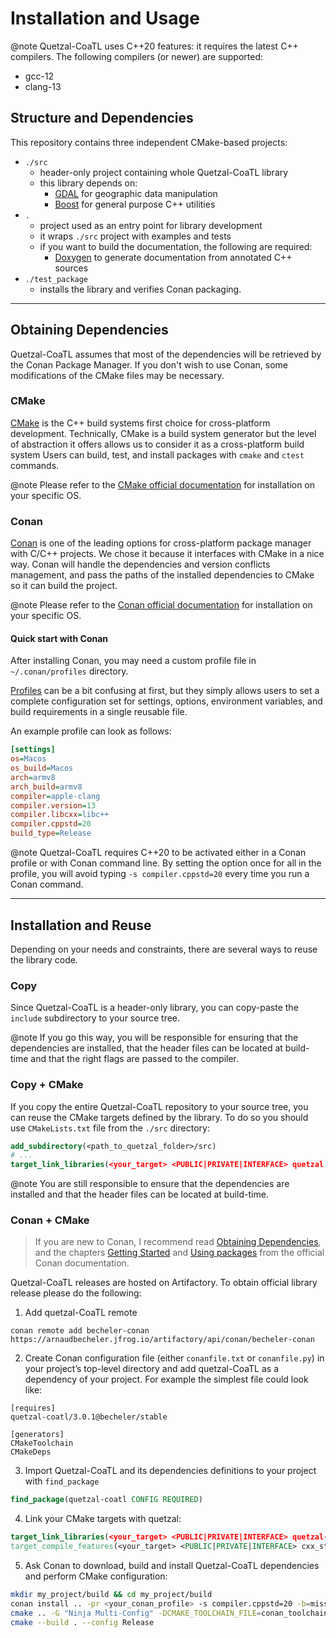 # Installation and Usage

@note
Quetzal-CoaTL uses C++20 features: it requires the latest C++ compilers.
The following compilers (or newer) are supported:
- gcc-12
- clang-13

## Structure and Dependencies

This repository contains three independent CMake-based projects:

* `./src`
  - header-only project containing whole Quetzal-CoaTL library
  - this library depends on:
    - [GDAL](https://gdal.org/) for geographic data manipulation
    - [Boost](https://www.boost.org/doc/libs/master/index.html) for general purpose C++ utilities
* `.`
  - project used as an entry point for library development
  - it wraps `./src` project with examples and tests
  - if you want to build the documentation, the following are required:
    - [Doxygen](https://www.doxygen.nl/) to generate documentation from annotated C++ sources
* `./test_package`
  - installs the library and verifies Conan packaging.

---
## Obtaining Dependencies

Quetzal-CoaTL assumes that most of the dependencies will be retrieved by the Conan Package Manager.
If you don't wish to use Conan, some modifications of the CMake files may be necessary.

### CMake

[CMake](https://cmake.org/cmake/help/latest/manual/cmake.1.html) is the C++ build
systems first choice for cross-platform development. Technically, CMake is a build
system generator but the level of abstraction it offers allows us to consider
it as a cross-platform build system
Users can build, test, and install packages with `cmake` and `ctest` commands.

@note
Please refer to the [CMake official documentation](https://cmake.org/install/)
for installation on your specific OS.

### Conan

[Conan](https://conan.io/) is one of the leading options for cross-platform package
manager with C/C++ projects. We chose it because it interfaces with CMake in a nice
way. Conan will handle the dependencies and version conflicts management, and pass
the paths of the installed dependencies to CMake so it can build the project.

@note
Please refer to the [Conan official documentation](https://docs.conan.io/en/latest/installation.html)
for installation on your specific OS.

#### Quick start with Conan

After installing Conan, you may need a custom profile file in `~/.conan/profiles` directory.

[Profiles](https://docs.conan.io/en/latest/reference/profiles.html) can be a bit
confusing at first, but they simply allows users to set a
complete configuration set for settings, options, environment variables,
and build requirements in a single reusable file.

An example profile can look as follows:
```ini
[settings]
os=Macos
os_build=Macos
arch=armv8
arch_build=armv8
compiler=apple-clang
compiler.version=13
compiler.libcxx=libc++
compiler.cppstd=20
build_type=Release
```

@note
Quetzal-CoaTL requires C++20 to be activated either in a Conan profile or with Conan command line.
By setting the option once for all in the profile, you will avoid typing `-s compiler.cppstd=20`
every time you run a Conan command.

---
## Installation and Reuse

Depending on your needs and constraints, there are several ways to reuse the library code.

### Copy

Since Quetzal-CoaTL is a header-only library, you can copy-paste the `include` subdirectory
to your source tree.

@note
If you go this way, you will be responsible for ensuring that the dependencies are installed,
that the header files can be located at build-time and that the right flags are
passed to the compiler.

### Copy + CMake

If you copy the entire Quetzal-CoaTL repository to your source tree, you can reuse
the CMake targets defined by the library. To do so you should use `CMakeLists.txt` file
from the `./src` directory:

```cmake
add_subdirectory(<path_to_quetzal_folder>/src)
# ...
target_link_libraries(<your_target> <PUBLIC|PRIVATE|INTERFACE> quetzal::quetzal)
```

@note
You are still responsible to ensure that the dependencies are installed
and that the header files can be located at build-time.

### Conan + CMake

> If you are new to Conan, I recommend read [Obtaining Dependencies](##obtaining-dependencies),
> and the chapters [Getting Started](https://docs.conan.io/en/latest/getting_started.html)
> and [Using packages](https://docs.conan.io/en/latest/using_packages.html)
> from the official Conan documentation.

Quetzal-CoaTL releases are hosted on Artifactory. To obtain official library
release please do the following:

1. Add quetzal-CoaTL remote
```
conan remote add becheler-conan https://arnaudbecheler.jfrog.io/artifactory/api/conan/becheler-conan
```
2. Create Conan configuration file (either `conanfile.txt` or `conanfile.py`) in your project’s top-level directory and add quetzal-CoaTL as a dependency of your project. For example the simplest file could look like:
```
[requires]
quetzal-coatl/3.0.1@becheler/stable

[generators]
CMakeToolchain
CMakeDeps
```
3. Import Quetzal-CoaTL and its dependencies definitions to your project with `find_package`
```cmake
find_package(quetzal-coatl CONFIG REQUIRED)
```
4. Link your CMake targets with quetzal:
```cmake
target_link_libraries(<your_target> <PUBLIC|PRIVATE|INTERFACE> quetzal-coatl::quetzal-coatl)
target_compile_features(<your_target> <PUBLIC|PRIVATE|INTERFACE> cxx_std_20)
```
5. Ask Conan to download, build and install Quetzal-CoaTL dependencies and perform CMake configuration:
```bash
mkdir my_project/build && cd my_project/build
conan install .. -pr <your_conan_profile> -s compiler.cppstd=20 -b=missing
cmake .. -G "Ninja Multi-Config" -DCMAKE_TOOLCHAIN_FILE=conan_toolchain.cmake
cmake --build . --config Release
```
